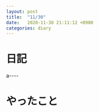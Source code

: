 ```yaml
---
layout: post
title:  "11/30"
date:   2020-11-30 21:11:12 +0900
categories: diary
---
```

# 日記

a----

# やったこと